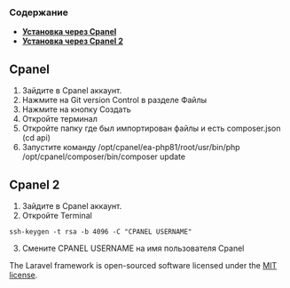 ### Содержание

- **[Установка через Cpanel](#cpanel)**
- **[Установка через Cpanel 2](#cpanel_2)**

## Cpanel

1. Зайдите в Cpanel аккаунт.
2. Нажмите на Git version Control в разделе Файлы
3. Нажмите на кнопку Создать
4. Откройте терминал
5. Откройте папку где был импортирован файлы и есть composer.json (cd api)
6. Запустите команду /opt/cpanel/ea-php81/root/usr/bin/php /opt/cpanel/composer/bin/composer update

## Cpanel 2
1. Зайдите в Cpanel аккаунт.
2. Откройте Terminal
```
ssh-keygen -t rsa -b 4096 -C "CPANEL USERNAME"
```
3. Смените CPANEL USERNAME на имя пользователя Cpanel

The Laravel framework is open-sourced software licensed under the [MIT license](https://opensource.org/licenses/MIT).
